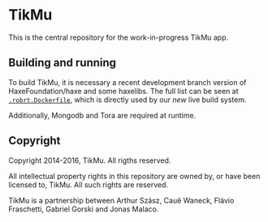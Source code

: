 TikMu
=====

This is the central repository for the work-in-progress TikMu app.


## Building and running

To build TikMu, it is necessary a recent development branch version of
HaxeFoundation/haxe and some haxelibs.  The full list can be seen at
[`.robrt.Dockerfile`](.robrt.Dockerfile), which is directly used by our _new_
live build system.

Additionally, Mongodb and Tora are required at runtime.


## Copyright

Copyright 2014-2016, TikMu.  All rigths reserved.

All intellectual property rights in this repository are owned by, or have been
licensed to, TikMu.  All such rights are reserved.

TikMu is a partnership between Arthur Szász, Cauê Waneck, Flávio Fraschetti,
Gabriel Gorski and Jonas Malaco.

